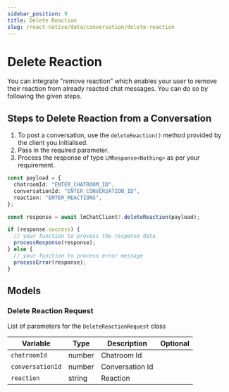 ```yaml
---
sidebar_position: 9
title: Delete Reaction
slug: /react-native/data/conversation/delete-reaction
---
```


# Delete Reaction

You can integrate "remove reaction" which enables your user to remove their reaction from already reacted chat messages. You can do so by following the given steps.

## Steps to Delete Reaction from a Conversation

1. To post a conversation, use the `deleteReaction()` method provided by the client you initialised.
2. Pass in the required parameter.
3. Process the response of type `LMResponse<Nothing>` as per your requirement.

```ts
const payload = {
  chatroomId: "ENTER_CHATROOM_ID",
  conversationId: "ENTER_CONVERSATION_ID",
  reaction: "ENTER_REACTIONS",
};

const response = await lmChatClient?.deleteReaction(payload);

if (response.success) {
  // your function to process the response data
  processResponse(response);
} else {
  // your function to process error message
  processError(response);
}
```

## Models

### Delete Reaction Request

List of parameters for the `DeleteReactionRequest` class

| Variable         | Type   | Description     | Optional |
| ---------------- | ------ | --------------- | -------- |
| `chatroomId`     | number | Chatroom Id     |          |
| `conversationId` | number | Conversation Id |          |
| `reaction`       | string | Reaction        |          |
